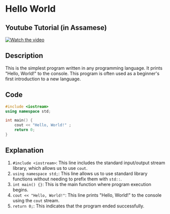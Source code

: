 # Hello World

## Youtube Tutorial (in Assamese)

[![Watch the video](https://img.youtube.com/vi/Od46XaGmf6g/0.jpg)](https://www.youtube.com/watch?v=Od46XaGmf6g)

## Description
This is the simplest program written in any programming language. It prints "Hello, World!" to the console. This program is often used as a beginner's first introduction to a new language.

## Code
```cpp
#include <iostream>
using namespace std;

int main() {
    cout << "Hello, World!" ;
    return 0;
}
```

## Explanation

1. `#include <iostream>`: This line includes the standard input/output stream library, which allows us to use `cout`.
2. `using namespace std;`: This line allows us to use standard library functions without needing to prefix them with `std::`.
3. `int main() {}`: This is the main function where program execution begins.
4. `cout << "Hello, World!"`: This line prints "Hello, World!" to the console using the `cout` stream.
5. `return 0;`: This indicates that the program ended successfully.